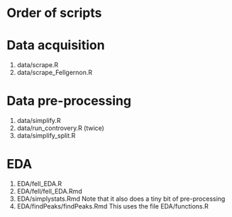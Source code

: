 Order of scripts
================

# Data acquisition

1. data/scrape.R
2. data/scrape_Fellgernon.R

# Data pre-processing

1. data/simplify.R
2. data/run_controvery.R (twice)
3. data/simplify_split.R

# EDA

1. EDA/fell_EDA.R
2. EDA/fell/fell_EDA.Rmd
3. EDA/simplystats.Rmd Note that it also does a tiny bit of pre-processing
4. EDA/findPeaks/findPeaks.Rmd This uses the file EDA/functions.R